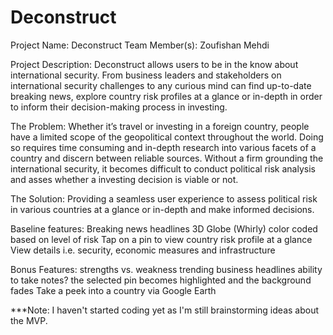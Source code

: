 # Deconstruct


Project Name: Deconstruct
Team Member(s): Zoufishan Mehdi

Project Description:
Deconstruct allows users to be in the know about international security. From business leaders and stakeholders on international security challenges to any curious mind can find up-to-date breaking news, explore country risk profiles at a glance or in-depth in order to inform their decision-making process in investing.

The Problem:
Whether it’s travel or investing in a foreign country, people have a limited scope of the geopolitical context throughout the world. Doing so requires time consuming and in-depth research into various facets of a country and discern between reliable sources. Without a firm grounding the international security, it becomes difficult to conduct political risk analysis and asses whether a investing decision is viable or not.

The Solution:
Providing a seamless user experience to assess political risk in various countries at a glance or in-depth and make informed decisions. 

Baseline features:
Breaking news headlines
3D Globe (Whirly) color coded based on level of risk
Tap on a pin to view country risk profile at a glance
View details i.e. security, economic measures and infrastructure 


Bonus Features:
strengths vs. weakness
trending business headlines 
ability to take notes?
the selected pin becomes highlighted and the background fades 
Take a peek into a country via Google Earth



***Note: I haven't started coding yet as I'm still brainstorming ideas about the MVP.
